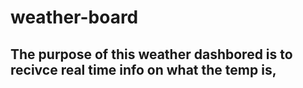 # weather-board

## The purpose of this weather dashbored is to recivce real time info on what the temp is, 